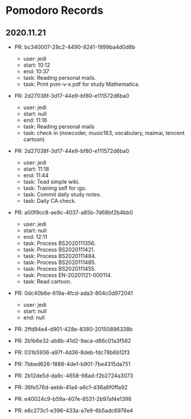 # Pomodoro Records

## 2020.11.21

* PR: bc340007-28c2-4490-8241-1999ba4d0d8b
  * user: jedi
  * start: 10:12
  * end: 10:37
  * task: Reading personal mails.
  * task: Print pvm-v-x.pdf for study Mathematica.

* PR: 2d27038f-3d17-44e9-bf80-e111572d6ba0
  * user: jedi
  * start: null
  * end: 11:16
  * task: Reading personal mails
  * task: check in (nowcoder, music163, vocabulary, maimai, tencent cartoon)


* PR: 2d27038f-3d17-44e9-bf80-e111572d6ba0
  * user: jedi
  * start: 11:18
  * end: 11:44
  * task: Tead simple wiki.
  * task: Training self for igo.
  * task: Commit daily study notes.
  * task: Daily CA check.

* PR: a00f9cc8-ae9c-4037-a85b-7d68bf2b4bb0
  * user: jedi
  * start: null
  * end: 12:11
  * task: Process BS2020111356.
  * task: Process BS2020111421.
  * task: Process BS2020111484.
  * task: Process BS2020111485.
  * task: Process BS2020111455.
  * task: Process EN-20201121-000114.
  * task: Read cartoon.

* PR: 0dc40b6e-619a-4fcd-ada3-804c0d972041
  * user: jedi
  * start: null
  * end: null

* PR: 2ffd94e4-d901-428e-8380-20150896338b
* PR: 2b1b6e32-ab8b-41d2-9aca-d86c01a3f562
* PR: 031b5936-a97f-4d36-8deb-fdc78b6b12f3
* PR: 7bbed626-1888-4de1-b901-7be4315da751
* PR: 2b12de5d-da9c-4658-98ad-f2b2724a3073
* PR: 36fe576d-aebb-41a4-a6c1-d36a6f0ffa92
* PR: e40024c9-b59a-407e-8531-2b97af4e1398
* PR: e6c273c1-e396-433a-a7e9-6b5adc6976e4
